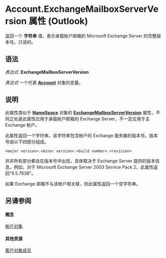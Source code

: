 
# Account.ExchangeMailboxServerVersion 属性 (Outlook)

返回一个 **字符串** 值，表示承载帐户邮箱的 Microsoft Exchange Server 的完整版本号。只读的。


## 语法

 _表达式_. **ExchangeMailboxServerVersion**

 _表达式_ 一个代表 **[Account](f624438c-4e45-2822-18b6-bfe8074a33c0.md)** 对象的变量。


## 说明

此属性类似于  **[NameSpace](f0dcaa19-07f5-5d42-a3bf-2e42b7885644.md)** 对象的 **[ExchangeMailboxServerVersion](01e83a30-f574-1ff6-34de-85c14ecc09c1.md)** 属性，不同之处是此属性应用于承载帐户邮箱的 Exchange Server，不一定应用于主 Exchange 帐户。

此属性返回一个字符串，该字符串包含帐户的 Exchange 服务器的版本号。版本号由以下四部分组成。




```
<major version>.<minor version>.<build number>.<revision>
```

并非所有部分都会在版本号中出现，具体取决于 Exchange Server 提供的版本信息。例如，对于 Microsoft Exchange Server 2003 Service Pack 2，此属性返回"6.5.7638"。

如果 Exchange 邮箱不与该帐户相关联，则此属性返回一个空字符串。


## 另请参阅


#### 概念


[帐户对象](f624438c-4e45-2822-18b6-bfe8074a33c0.md)
#### 其他资源


[客户对象成员](37759c57-d1ec-775c-cbe6-75c8f314d196.md)